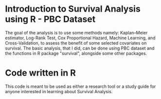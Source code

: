 # Introduction to Survival Analysis using R - PBC Dataset
 
The goal of the analysis is to use some methods namely: Kaplan–Meier estimator, Log-Rank Test, Cox Proportional Hazard, Machine Learning, and Cross-Validation, to assess the benefit of some selected covariates on survival.
The basic analysis, that I did, can be done using PBC dataset and the functions in R package "survival", alongside some other packages.
	
# Code written in R
This code is meant to be used as either a research tool or a study guide for anyone interested in learning about Survival Analysis.

